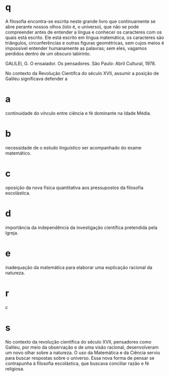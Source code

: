 # q
A filosofia encontra-se escrita neste grande livro que continuamente se abre perante nossos olhos (isto é, o universo), que não se pode compreender antes de entender a língua e conhecer os caracteres com os quais está escrito. Ele está escrito em língua matemática, os caracteres são triângulos, circunferências e outras figuras geométricas, sem cujos meios é impossível entender humanamente as palavras; sem eles, vagamos perdidos dentro de um obscuro labirinto.

GALILEI, G. O ensaiador. Os pensadores. São Paulo: Abril Cultural, 1978.

No contexto da Revolução Científca do século XVII, assumir a posição de Galileu significava defender a

# a
continuidade do vínculo entre ciência e fé dominante na Idade Média.

# b
necessidade de o estudo linguístico ser acompanhado do exame matemático.

# c
oposição da nova física quantitativa aos pressupostos da filosofia escolástica.

# d
importância da independência da investigação científica pretendida pela Igreja.

# e
inadequação da matemática para elaborar uma explicação racional da natureza.

# r
c

# s
No contexto da revolução científica do século XVII, pensadores como Galileu, por meio da observação e de uma visão racional, desenvolveram um novo olhar sobre a natureza. O uso da Matemática e da Ciência serviu para buscar respostas sobre o universo. Essa nova forma de pensar se contrapunha à filosofia escolástica, que buscava conciliar razão e fé religiosa.
